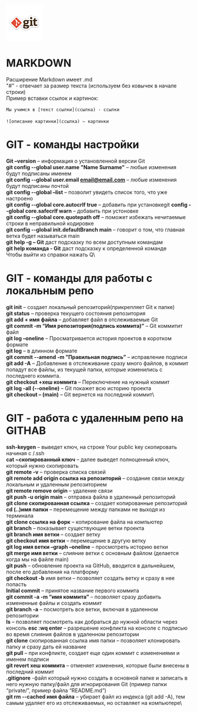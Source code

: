 ![описание картинки](img/git2.png)

# MARKDOWN
Расширение Markdown имеет .md\
"#" - отвечает за размер текста (используем без ковычек в начале строки)\
Пример вставки ссылок и картинок:

    Мы учимся в [текст ссылки](ссылка) - ссылки

    ![описание картинки](ссылка) – картинки

# GIT - команды настройки

**Git –version** – информация о установленной версии Git\
**git config --global user.name "Name Surname"** – любые изменения будут подписаны именем\
**git config --global user.email email@email.com** – любые изменения будут подписаны почтой\
**git config --global –list** – позволит увидеть список того, что уже настроено\
**git config --global core.autocrlf true** – добавить при установкеgit **config --global core.safecrlf warn** – добавить при устоновке\
**git config --global core.quotepath off** – поможет избежать нечитаемые строки в неправильной кодировке\
**git config --global init.defaultBranch main** – говорит о том, что главная ветка будет называться main\
**git help -g – Git** даст подсказку по всем доступным командам\
**git help команда - Git** даст подсказку к определенной команде\
Чтобы выйти из справки нажать Q\

# GIT - команды для работы с локальным репо

**git init** – создает локальный репозиторий(прикрепляет Git к папке)\
**git status** – проверка текущего состояния репозитория\
**git add + имя файла** – добавляет файл в отслеживаемые Git\
**git commit -m “Имя репозитория(подпись коммита)”** – Git коммитит файл\
**git log –oneline** – Просматривается история проектов в коротком формате\
**git log** – в длинном формате\
**git commit --amend -m ”Правильная подпись”** – исправление подписи\
**git add -A** – Добавление в отслеживание сразу много файлов, в коммит попадут все файлы, из текущей папки, которые изменились с последнего коммита.\
**git checkout +хеш коммита** – Переключение на нужный коммит\
**git log -all (--oneline)** – Git покажет всю историю проекта\
**git checkout – (main)** – Git вернется на последний коммит\

# GIT - работа с удаленным репо на GITHAB

**ssh-keygen** – выведет ключ, на строке Your public key скопировать начиная с /.ssh\
**cat ~скопированный ключ** – далее выведет полноценный ключ, который нужно скопировать\
**git remote -v** – проверка списка связей \
**git remote add origin ссылка на репозиторий** – создание связи между локальным и удаленным репозиторием\
**git remote remove origin** – удаление связи\
**git push -u origin main** – отправка файла в удаленный репозиторий\
**git clone скопированная ссылка** – создает копированные репозиторий\
**cd (..)имя папки** – перемещение между папками не выходя из терминала\
**git clone ссылка на форк** – копирование файла на компьютер\
**git branch** – показывает существующие ветки проекта\
**git branch имя ветки** – создает ветку \
**git checkout имя ветки** – перемещение в другую ветку\
**git log имя ветки –graph –oneline** – просмотреть историю ветки\
**git merge имя ветки** – слияние ветки с основным файлом (делается когда мы на файле main)\
**git push** – обновление проекта на GitHub, вводится в дальнейшем, после его добавления на платформу\
**git checkout -b** имя ветки – позволяет создать ветку и сразу в нее попасть\
**Initial commit** – принятое название первого коммита\
**git commit -a -m “имя коммита”** – позволяет сразу добавить измененные файлы и создать коммит\
**git branch -a** – посмотреть все ветки, включая в удаленном репозитории\
**ls** – позволяет посмотреть как добраться до нужной области через консоль
**esc :wq enter** – разрешение конфликта на консоле с подписью во время слияния файлов в удаленном репозитории\
**git clone** скопированная ссылка имя папки – позволяет клонировать папку и сразу дать ей название\
**git pull** – при конфликте, создает еще один коммит с изменениями и именем подписи\
**git revert хеш коммита** – отменяет изменения, которые были внесены в последний коммит\
**.gitignore** -файл который нужно создать в основной папке и записать в него нужную папку/файл для игнорирования Git (пример папки “private/”, пример файла “README.md”)\
**git rm --cached имя файла** – убирает файл из индекса (git add -A), тем самым удаляет его из отслеживаемых, но оставляет на компьютере\
